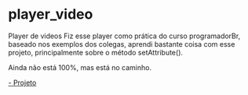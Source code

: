 # player_video
 Player de videos
 Fiz esse player como prática do curso programadorBr, baseado nos exemplos dos colegas, aprendi bastante coisa com esse projeto, principalmente sobre o método setAttribute().

 Ainda não está 100%, mas está no caminho.
 
 <a href="https://apoloislaio.github.io/player_video/"> - Projeto</a>
  
